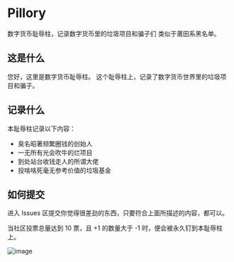 # Pillory
数字货币耻辱柱，记录数字货币里的垃圾项目和骗子们
类似于莆田系黑名单。

## 这是什么
您好，这里是数字货币耻辱柱。
这个耻辱柱上，记录了数字货币世界里的垃圾项目和骗子。

## 记录什么
本耻辱柱记录以下内容：
- 臭名昭著频繁圈钱的创始人
- 一无所有光会吹牛的烂项目
- 到处站台收钱走人的所谓大佬
- 投啥啥死毫无参考价值的垃圾基金

## 如何提交
进入 Issues 区提交你觉得很差劲的东西，只要符合上面所描述的内容，都可以。

当社区投票总量达到 10 票，且 +1 的数量大于 -1 时，便会被永久钉到本耻辱柱上。

![image](https://user-images.githubusercontent.com/6276527/35092469-76338de0-fc7a-11e7-8617-3ca6db646707.png)
